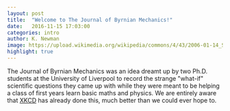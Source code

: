 ```yaml
---
layout: post
title:  "Welcome to The Journal of Byrnian Mechanics!"
date:   2016-11-15 17:03:00
categories: intro
author: K. Newman
image: https://upload.wikimedia.org/wikipedia/commons/4/43/2006-01-14_Surface_waves.jpg
highlight: true
---
```

The Journal of Byrnian Mechanics was an idea dreamt up by two Ph.D. students at the University of Liverpool to record the strange "what-if" scientific questions they came up with while they were meant to be helping a class of first years learn basic maths and physics. We are entirely aware that [XKCD](http://what-if.xkcd.com) has already done this, much better than we could ever hope to.

